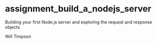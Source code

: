 # assignment_build_a_nodejs_server
Building your first Node.js server and exploring the request and response objects

Will Timpson
